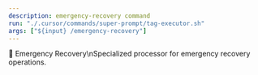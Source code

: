 ```yaml
---
description: emergency-recovery command
run: "./.cursor/commands/super-prompt/tag-executor.sh"
args: ["${input} /emergency-recovery"]
---
```


🚨 Emergency Recovery\nSpecialized processor for emergency recovery operations.